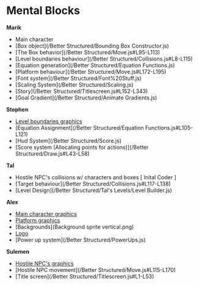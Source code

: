# Mental Blocks

**Marik**

* Main character
* [Box object](/Better Structured/Bounding Box Constructor.js)
* [The Box behavior](/Better Structured/Move.js#L95-L113)
* [Level boundaries behaviour](/Better Structured/Collisions.js#L8-L115)
* [Equation generation](/Better Structured/Equation Functions.js)
* [Platform behaviour](/Better Structured/Move.js#L172-L195)
* [Font system](/Better Structured/Font%20Stuff.js)
* [Scaling System](/Better Structured/Scaling.js)
* [Story](/Better Structured/Titlescreen.js#L152-L343)
* [Goal Gradient](/Better Structured/Animate Gradients.js)
	
**Stephen**
* [Level boundaries graphics](#)
* [Equation Assignment](/Better Structured/Equation Functions.js#L105-L121)
* [Hud System](/Better Structured/Score.js)
* [Score system (Allocating points for actions)](/Better Structured/Draw.js#L43-L58)
	
**Tal**
* Hostile NPC's collisions w/ characters and boxes [ Inital Coder ]
* [Target behaviour](/Better Structured/Collisions.js#L117-L138)
* [Level Design](/Better Structured/Tal's Levels/Level Builder.js) 

**Alex**
* [Main character graphics](Sheet.png)
* [Platform graphics](StuffSheet.png)
* [Backgrounds](Background sprite vertical.png)
* [Logo](Logo.png)
* [Power up system](/Better Structured/PowerUps.js)

**Sulemen**
* [Hostile NPC's graphics](/StuffSheet.png)
* [Hostile NPC movement](/Better Structured/Move.js#L115-L170) 
* [Title screen](/Better Structured/Titlescreen.js#L1-L53)
